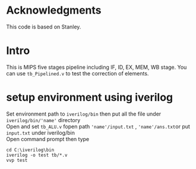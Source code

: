 # Acknowledgments
This code is based on Stanley. 
# Intro
This is MIPS five stages pipeline including IF, ID, EX, MEM, WB stage.
You can use `tb_Pipelined.v` to test the correction of elements.
# setup environment using iverilog
Set environment path to `iverilog/bin` then put all the file under `iverilog/bin/'name'` directory   
Open and set `tb_ALU.v` fopen path `'name'/input.txt` , `'name'/ans.txt`or put `input.txt` under iverilog/bin  
Open command prompt then type
```
cd C:\iverilog\bin  
iverilog -o test tb/*.v  
vvp test  
```
